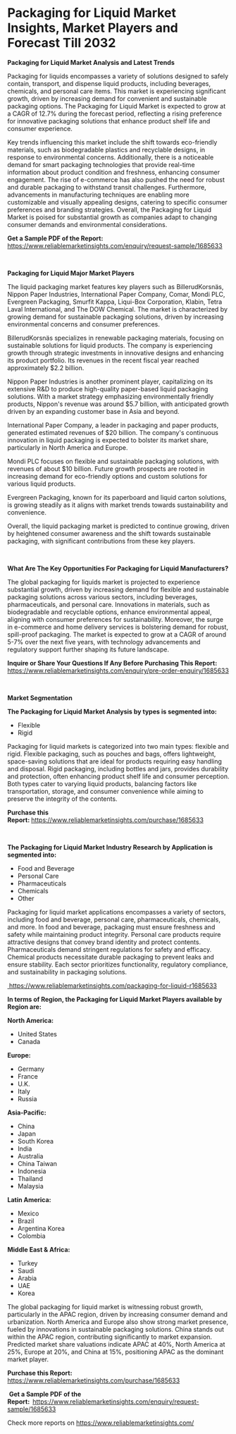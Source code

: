 <p><h1>Packaging for Liquid Market Insights, Market Players and Forecast Till 2032</h1></p><p><strong>Packaging for Liquid Market Analysis and Latest Trends</strong></p>
<p><p>Packaging for liquids encompasses a variety of solutions designed to safely contain, transport, and dispense liquid products, including beverages, chemicals, and personal care items. This market is experiencing significant growth, driven by increasing demand for convenient and sustainable packaging options. The Packaging for Liquid Market is expected to grow at a CAGR of 12.7% during the forecast period, reflecting a rising preference for innovative packaging solutions that enhance product shelf life and consumer experience.</p><p>Key trends influencing this market include the shift towards eco-friendly materials, such as biodegradable plastics and recyclable designs, in response to environmental concerns. Additionally, there is a noticeable demand for smart packaging technologies that provide real-time information about product condition and freshness, enhancing consumer engagement. The rise of e-commerce has also pushed the need for robust and durable packaging to withstand transit challenges. Furthermore, advancements in manufacturing techniques are enabling more customizable and visually appealing designs, catering to specific consumer preferences and branding strategies. Overall, the Packaging for Liquid Market is poised for substantial growth as companies adapt to changing consumer demands and environmental considerations.</p></p>
<p><strong>Get a Sample PDF of the Report:&nbsp;</strong> <a href="https://www.reliablemarketinsights.com/enquiry/request-sample/1685633?utm_campaign=3196&utm_medium=2&utm_source=Github&utm_content=ia&utm_term=24032025&utm_id=packaging-for-liquid">https://www.reliablemarketinsights.com/enquiry/request-sample/1685633</a></p>
<p>&nbsp;</p>
<p><strong>Packaging for Liquid Major Market Players</strong></p>
<p><p>The liquid packaging market features key players such as BillerudKorsnäs, Nippon Paper Industries, International Paper Company, Comar, Mondi PLC, Evergreen Packaging, Smurfit Kappa, Liqui-Box Corporation, Klabin, Tetra Laval International, and The DOW Chemical. The market is characterized by growing demand for sustainable packaging solutions, driven by increasing environmental concerns and consumer preferences.</p><p>BillerudKorsnäs specializes in renewable packaging materials, focusing on sustainable solutions for liquid products. The company is experiencing growth through strategic investments in innovative designs and enhancing its product portfolio. Its revenues in the recent fiscal year reached approximately $2.2 billion.</p><p>Nippon Paper Industries is another prominent player, capitalizing on its extensive R&D to produce high-quality paper-based liquid packaging solutions. With a market strategy emphasizing environmentally friendly products, Nippon's revenue was around $5.7 billion, with anticipated growth driven by an expanding customer base in Asia and beyond.</p><p>International Paper Company, a leader in packaging and paper products, generated estimated revenues of $20 billion. The company's continuous innovation in liquid packaging is expected to bolster its market share, particularly in North America and Europe.</p><p>Mondi PLC focuses on flexible and sustainable packaging solutions, with revenues of about $10 billion. Future growth prospects are rooted in increasing demand for eco-friendly options and custom solutions for various liquid products.</p><p>Evergreen Packaging, known for its paperboard and liquid carton solutions, is growing steadily as it aligns with market trends towards sustainability and convenience.</p><p>Overall, the liquid packaging market is predicted to continue growing, driven by heightened consumer awareness and the shift towards sustainable packaging, with significant contributions from these key players.</p></p>
<p>&nbsp;</p>
<p><strong>What Are The Key Opportunities For Packaging for Liquid Manufacturers?</strong></p>
<p><p>The global packaging for liquids market is projected to experience substantial growth, driven by increasing demand for flexible and sustainable packaging solutions across various sectors, including beverages, pharmaceuticals, and personal care. Innovations in materials, such as biodegradable and recyclable options, enhance environmental appeal, aligning with consumer preferences for sustainability. Moreover, the surge in e-commerce and home delivery services is bolstering demand for robust, spill-proof packaging. The market is expected to grow at a CAGR of around 5-7% over the next five years, with technology advancements and regulatory support further shaping its future landscape.</p></p>
<p><strong>Inquire or Share Your Questions If Any Before Purchasing This Report:</strong> <a href="https://www.reliablemarketinsights.com/enquiry/pre-order-enquiry/1685633?utm_campaign=3196&utm_medium=2&utm_source=Github&utm_content=ia&utm_term=24032025&utm_id=packaging-for-liquid">https://www.reliablemarketinsights.com/enquiry/pre-order-enquiry/1685633</a></p>
<p>&nbsp;</p>
<p><strong>Market Segmentation</strong></p>
<p><strong>The Packaging for Liquid Market Analysis by types is segmented into:</strong></p>
<p><ul><li>Flexible</li><li>Rigid</li></ul></p>
<p><p>Packaging for liquid markets is categorized into two main types: flexible and rigid. Flexible packaging, such as pouches and bags, offers lightweight, space-saving solutions that are ideal for products requiring easy handling and disposal. Rigid packaging, including bottles and jars, provides durability and protection, often enhancing product shelf life and consumer perception. Both types cater to varying liquid products, balancing factors like transportation, storage, and consumer convenience while aiming to preserve the integrity of the contents.</p></p>
<p><strong>Purchase this Report:&nbsp;</strong><a href="https://www.reliablemarketinsights.com/purchase/1685633?utm_campaign=3196&utm_medium=2&utm_source=Github&utm_content=ia&utm_term=24032025&utm_id=packaging-for-liquid">https://www.reliablemarketinsights.com/purchase/1685633</a></p>
<p>&nbsp;</p>
<p><strong>The Packaging for Liquid Market Industry Research by Application is segmented into:</strong></p>
<p><ul><li>Food and Beverage</li><li>Personal Care</li><li>Pharmaceuticals</li><li>Chemicals</li><li>Other</li></ul></p>
<p><p>Packaging for liquid market applications encompasses a variety of sectors, including food and beverage, personal care, pharmaceuticals, chemicals, and more. In food and beverage, packaging must ensure freshness and safety while maintaining product integrity. Personal care products require attractive designs that convey brand identity and protect contents. Pharmaceuticals demand stringent regulations for safety and efficacy. Chemical products necessitate durable packaging to prevent leaks and ensure stability. Each sector prioritizes functionality, regulatory compliance, and sustainability in packaging solutions.</p></p>
<p><a href="https://www.reliablemarketinsights.com/packaging-for-liquid-r1685633?utm_campaign=3196&utm_medium=2&utm_source=Github&utm_content=ia&utm_term=24032025&utm_id=packaging-for-liquid">&nbsp;https://www.reliablemarketinsights.com/packaging-for-liquid-r1685633</a></p>
<p><strong>In terms of Region, the Packaging for Liquid Market Players available by Region are:</strong></p>
<p>
    <p> <strong> North America: </strong>
        <ul>
            <li>United States</li>
            <li>Canada</li>
        </ul>
        </p> 
    <p> <strong> Europe: </strong>
        <ul>
            <li>Germany</li>
            <li>France</li>
            <li>U.K.</li>
            <li>Italy</li>
            <li>Russia</li>
        </ul>
        </p> 
    <p> <strong> Asia-Pacific: </strong>
        <ul>
            <li>China</li>
            <li>Japan</li>
            <li>South Korea</li>
            <li>India</li>
            <li>Australia</li>
            <li>China Taiwan</li>
            <li>Indonesia</li>
            <li>Thailand</li>
            <li>Malaysia</li>
        </ul>
        </p> 
    <p> <strong> Latin America: </strong>
        <ul>
            <li>Mexico</li>
            <li>Brazil</li>
            <li>Argentina Korea</li>
            <li>Colombia</li>
        </ul>
        </p> 
    <p> <strong> Middle East & Africa: </strong>
        <ul>
            <li>Turkey</li>
            <li>Saudi</li>
            <li>Arabia</li>
            <li>UAE</li>
            <li>Korea</li>
        </ul>
    </p>
    </p>
<p><p>The global packaging for liquid market is witnessing robust growth, particularly in the APAC region, driven by increasing consumer demand and urbanization. North America and Europe also show strong market presence, fueled by innovations in sustainable packaging solutions. China stands out within the APAC region, contributing significantly to market expansion. Predicted market share valuations indicate APAC at 40%, North America at 25%, Europe at 20%, and China at 15%, positioning APAC as the dominant market player.</p></p>
<p><strong>Purchase this Report: </strong><a href="https://www.reliablemarketinsights.com/purchase/1685633?utm_campaign=3196&utm_medium=2&utm_source=Github&utm_content=ia&utm_term=24032025&utm_id=packaging-for-liquid">https://www.reliablemarketinsights.com/purchase/1685633</a></p>
<p>&nbsp;<strong>Get a Sample PDF of the Report:&nbsp;&nbsp;</strong><a href="https://www.reliablemarketinsights.com/enquiry/request-sample/1685633?utm_campaign=3196&utm_medium=2&utm_source=Github&utm_content=ia&utm_term=24032025&utm_id=packaging-for-liquid">https://www.reliablemarketinsights.com/enquiry/request-sample/1685633</a></p>
<p><strong></strong></p>
<p>Check more reports on <a href="https://www.reliablemarketinsights.com/?utm_campaign=3196&utm_medium=2&utm_source=Github&utm_content=ia&utm_term=24032025&utm_id=packaging-for-liquid">https://www.reliablemarketinsights.com/</a></p>